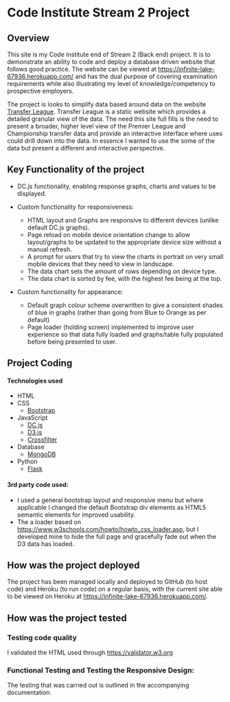 # Code Institute Stream 2 Project

## Overview
This site is my Code Institute end of Stream 2 (Back end) project. It is to demonstrate an ability to code and deploy a database driven website that follows good practice. The website can be viewed at https://infinite-lake-67936.herokuapp.com/ and has the dual purpose of covering examination requirements while also illustrating my level of knowledge/competency to prospective employers.

The project is looks to simplify data based around data on the website  <a href="http://www.transferleague.co.uk/" target="_blank">Transfer League</a>. 
Transfer League is a static website which provides a detailed granular view of the data. The need this site full fills is the need to present a broader, higher level view of the Premier League and Championship transfer data and provide an interactive interface where uses could drill down into the data. In essence I wanted to use the some of the data but present a different and interactive perspective.

## Key Functionality of the project
- DC.js functionality, enabling response graphs, charts and values to be displayed. 

- Custom functionality for responsiveness:
	- HTML layout and Graphs are responsive to different devices (unlike default DC.js graphs).
	- Page reload on mobile device orientation change to allow layout/graphs to be updated to the appropriate device size without a manual refresh.
	- A prompt for users that try to view the charts in portrait on very small mobile devices that they need to view in landscape.
	- The data chart sets the amount of rows depending on device type.
	- The data chart is sorted by fee, with the highest fee being at the top.

- Custom functionality for appearance:
	- Default graph colour scheme overwritten to give a consistent shades of blue in graphs (rather than going from Blue to Orange as per default)
	- Page loader (holding screen) implemented to improve user experience so that data fully loaded and graphs/table fully populated before being presented to user.


## Project Coding
#### Technologies used
- HTML
- CSS
	- [Bootstrap](http://getbootstrap.com/)
- JavaScript 
	- [DC.js](https://dc-js.github.io/dc.js)
	- [D3.js](https://d3js.org/)
	- [Crossfilter](http://square.github.io/crossfilter/)
- Database
	- [MongoDB](https://www.mongodb.com/)
- Python
	- [Flask](http://flask.pocoo.org/)


#### 3rd party code used:
- I used a general bootstrap layout and responsive menu but where applicable I changed the default Bootstrap div elements as HTML5 semantic elements for improved usability.
- The  a loader based on https://www.w3schools.com/howto/howto_css_loader.asp, but I developed mine to hide the full page and gracefully fade out when the D3 data has loaded.

## How was the project deployed
The project has been managed locally and deployed to GitHub (to host code) and Heroku (to run code) on a regular basis, with the current site able to be viewed on Heroku at https://infinite-lake-67936.herokuapp.com/.

## How was the project tested

### Testing code quality
I validated the HTML used through https://validator.w3.org

### Functional Testing and Testing the Responsive Design:
The testing that was carried out is outlined in the accompanying documentation.
